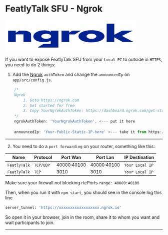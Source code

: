 # FeatlyTalk SFU - Ngrok

![ngrok](../public/images/ngrok.png)

If you want to expose FeatlyTalk SFU from your `Local PC` to outside in `HTTPS`, you need to do 2 things:

1. Add the [Ngrok](https://ngrok.com) `authToken` and change the `announcedIp` on `app/src/config.js`.

```js
    /*
    Ngrok
        1. Goto https://ngrok.com
        2. Get started for free
        3. Copy YourNgrokAuthToken: https://dashboard.ngrok.com/get-started/your-authtoken
    */
    ngrokAuthToken: 'YourNgrokAuthToken', <--- put it here

    announcedIp: 'Your-Public-Static-IP-here' <--- take it from https://api.ipify.org
```

---

2. You need to do a `port forwarding` on your router, something like this:

| Name          | Protocol  | Port Wan    | Port Lan    | IP Destination  |
| ------------- | --------- | ----------- | ----------- | --------------- |
| `FeatlyTalk`  | `TCP/UDP` | 40000:40100 | 40000:40100 | `Your Local IP` |
| `FeatlyTalk`  | `TCP`     | 3010        | 3010        | `Your Local IP` |

Make sure your firewall not blocking rtcPorts `range: 40000:40100`

Then, when you run it with `npm start`, you should see in the console log this line

```bash
server_tunnel: 'https://xxxxxxxxxxxxxxxxxx.ngrok.io'
```

So open it in your browser, join in the room, share it to whom you want and wait participants to join.

---

